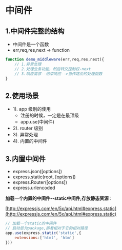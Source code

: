 # 中间件

## 1.中间件完整的结构

* 中间件是一个函数
* err,req,res,next -> function

```js
function demo_middleware(err,req,res,next){
    // 1.异常处理
    // 2.处理业务功能，然后转交控制权-next
    // 3.响应需求--结束响应-->当作路由的处理函数
}
```

## 2.使用场景

* 1). app 级别的使用
    + 注册的时候，一定是在最顶级
    + app.use(中间件)
* 2). router 级别
* 3). 异常处理
* 4). 内置的中间件

## 3.内置中间件

* express.json([options])
* express.static(root, [options])
* express.Router([options])
* express.urlencoded

**加载一个内置的中间件--static中间件,存放静态资源**：

[http://expressjs.com/en/5x/api.html#express.static](http://expressjs.com/en/5x/api.html#express.static)

```js
// 加载一个static的中间件
// 启动层为package,即看相对于它的相对路径
app.use(express.static('static',{
    extensions:['html', 'htm']
}))
```
